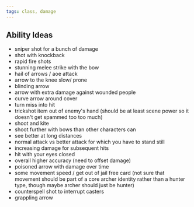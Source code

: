 ```yaml
---
tags: class, damage
---
```

## Ability Ideas
- sniper shot for a bunch of damage
- shot with knockback
- rapid fire shots
- stunning melee strike with the bow
- hail of arrows / aoe attack
- arrow to the knee slow/ prone
- blinding arrow
- arrow with extra damage against wounded people
- curve arrow around cover
- turn miss into hit
- trickshot item out of enemy's hand (should be at least scene power so it doesn't get spammed too too much)
- shoot and kite
- shoot further with bows than other characters can
- see better at long distances
- normal attack vs better attack for which you have to stand still
- increasing damage for subsequent hits
- hit with your eyes closed
- overall higher accuracy (need to offset damage)
- poisoned arrow with damage over time
- some movement speed / get out of jail free card (not sure that movement should be part of a core archer identity rather than a hunter type, though maybe archer should just be hunter)
- counterspell shot to interrupt casters
- grappling arrow